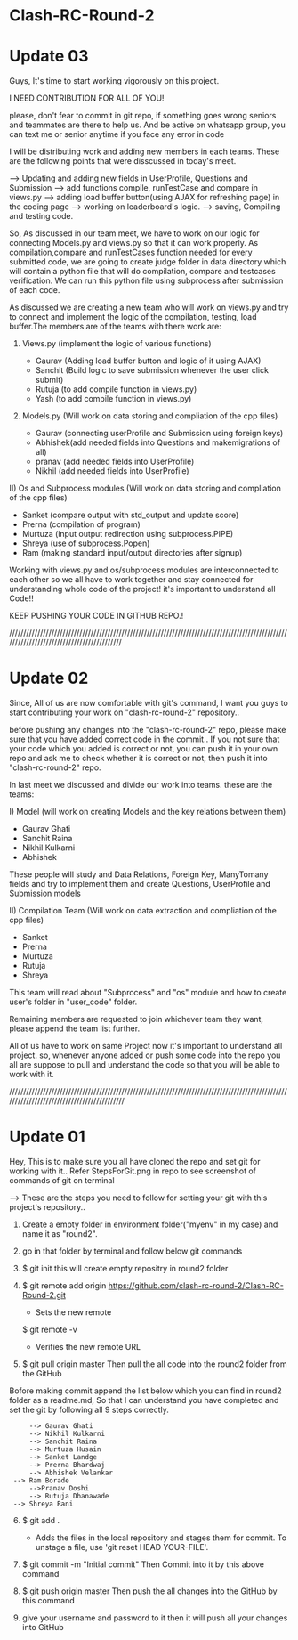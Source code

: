 # Clash-RC-Round-2

# Update 03

Guys, It's time to start working vigorously on this project.

I NEED CONTRIBUTION FOR ALL OF YOU!

please, don't fear to commit in git repo, if something goes wrong seniors and teammates are there to help us. And be active on whatsapp group, you can text me or senior anytime if you face any error in code

I will be distributing work and adding new members in each teams. These are the following points that were disscussed in today's meet. 

 --> Updating and adding new fields in UserProfile, Questions and Submission
 --> add functions compile, runTestCase and compare in views.py
 --> adding load buffer button(using AJAX for refreshing page) in the coding page
 --> working on leaderboard's logic.
 --> saving, Compiling and testing code.

So, As discussed in our team meet, we have to work on our logic for connecting Models.py and views.py so that it can work properly.
As compilation,compare and runTestCases function needed for every submitted code, we are going to create judge folder in data directory which will contain a python file that will do compilation, compare and testcases verification.
We can run this python file using subprocess after submission of each code.

As discussed we are creating a new team who will work on views.py and try to connect and implement the logic of the compilation, testing, load buffer.The members are of the teams with there work are:

1) Views.py      (implement the logic of various functions)
    
   - Gaurav  (Adding load buffer button and logic of it using AJAX)
   - Sanchit (Build logic to save submission whenever the user click submit)
   - Rutuja  (to add compile function in views.py)
   - Yash    (to add compile function in views.py)
   
2) Models.py     (Will work on data storing and compliation of the cpp files)
   
   - Gaurav  (connecting userProfile and Submission using foreign keys)
   - Abhishek(add needed fields into Questions and makemigrations of all)
   - pranav  (add needed fields into UserProfile)
   - Nikhil  (add needed fields into UserProfile)

II) Os and Subprocess modules (Will work on data storing and compliation of the cpp files)
   
   - Sanket  (compare output with std_output and update score)
   - Prerna  (compilation of program)
   - Murtuza (input output redirection using subprocess.PIPE)
   - Shreya  (use of subprocess.Popen)
   - Ram     (making standard input/output directories after signup)

Working with views.py and os/subprocess modules are interconnected to each other so we all have to work together and stay connected for understanding whole code of the project! it's important to understand all Code!!

KEEP PUSHING YOUR CODE IN GITHUB REPO.!

///////////////////////////////////////////////////////////////////////////////////////////////////////////////////////////////////////////

# Update 02

Since, All of us are now comfortable with git's command, I want you guys to start contributing your work on "clash-rc-round-2" repository..

before pushing any changes into the "clash-rc-round-2" repo, please make sure that you have added correct code in the commit.. If you not sure that your code which you added is correct or not, you can push it in your own repo and ask me to check whether it is correct or not, then push it into "clash-rc-round-2" repo.

In last meet we discussed and divide our work into teams. these are the teams:

I) Model (will work on creating Models and the key relations between them)
   - Gaurav Ghati
   - Sanchit Raina
   - Nikhil Kulkarni
   - Abhishek
 
  These people will study and Data Relations, Foreign Key, ManyTomany fields and try to implement them and create Questions, UserProfile and Submission models

II) Compilation Team (Will work on data extraction and compliation of the cpp files)
   - Sanket 
   - Prerna
   - Murtuza
   - Rutuja
   - Shreya
  
  This team will read about "Subprocess" and "os" module and how to create user's folder in "user_code" folder.

Remaining members are requested to join whichever team they want, please append the team list further.

All of us have to work on same Project now it's important to understand all project. so, whenever anyone added or push some code into the repo you all are suppose to pull and understand the code so that you will be able to work with it.


////////////////////////////////////////////////////////////////////////////////////////////////////////////////////////////////////////////

# Update 01

Hey, This is to make sure you all have cloned the repo and set git for working with it..
Refer StepsForGit.png in repo to see screenshot of commands of git on terminal

--> These are the steps you need to follow for setting your git with this project's repository..

1) Create a empty folder in environment folder("myenv" in my case) and name it as "round2".

2) go in that folder by terminal and follow below git commands

3) $ git init
   this will create empty repositry in round2 folder
   
4) $ git remote add origin https://github.com/clash-rc-round-2/Clash-RC-Round-2.git
   - Sets the new remote
 
   $ git remote -v
   - Verifies the new remote URL
   
5) $ git pull origin master
   Then pull the all code into the round2 folder from the GitHub
   
Bofore making commit append the list below which you can find in round2 folder as a readme.md, So that I can understand you have completed and set the git by following all 9 steps correctly.
         
         --> Gaurav Ghati 
         --> Nikhil Kulkarni
         --> Sanchit Raina  
         --> Murtuza Husain
         --> Sanket Landge
         --> Prerna Bhardwaj
         --> Abhishek Velankar
	 --> Ram Borade
         -->Pranav Doshi
         --> Rutuja Dhanawade
	 --> Shreya Rani
6) $ git add .
   - Adds the files in the local repository and stages them for commit. To unstage a file, use 'git reset HEAD YOUR-FILE'.
   
7) $ git commit -m "Initial commit"
   Then Commit into it by this above command
   
8) $ git push origin master
   Then push the all changes into the GitHub by this command
   
9) give your username and password to it
   then it will push all your changes into GitHub
   
